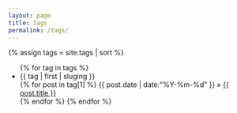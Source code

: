 ```yaml
---
layout: page
title: Tags
permalink: /tags/
---
```


{% assign tags = site.tags | sort %}
<ul class="tags-box">
{% for tag in tags %}
  <li  id="{{ tag | first | slugify }}">{{ tag | first | sluging }}</li>
  {% for post in tag[1] %}
    <time datetime="{{ post.date | date:"%Y-%m-%d" }}">{{ post.date | date:"%Y-%m-%d" }}</time> &raquo;
    <a href="{{ site.baseurl }}{{ post.url }}" title="{{ post.title }}">{{ post.title }}</a><br />
  {% endfor %}
{% endfor %}
</ul>
